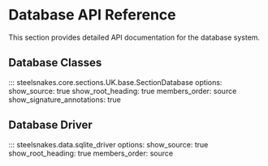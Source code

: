 # Database API Reference

This section provides detailed API documentation for the database system.

## Database Classes

::: steelsnakes.core.sections.UK.base.SectionDatabase
    options:
      show_source: true
      show_root_heading: true
      members_order: source
      show_signature_annotations: true

## Database Driver

::: steelsnakes.data.sqlite_driver
    options:
      show_source: true
      show_root_heading: true
      members_order: source
